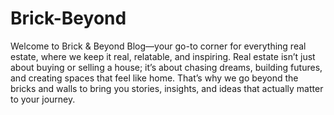 # Brick-Beyond
Welcome to Brick & Beyond Blog—your go-to corner for everything real estate, where we keep it real, relatable, and inspiring. Real estate isn’t just about buying or selling a house; it’s about chasing dreams, building futures, and creating spaces that feel like home. That’s why we go beyond the bricks and walls to bring you stories, insights, and ideas that actually matter to your journey.
